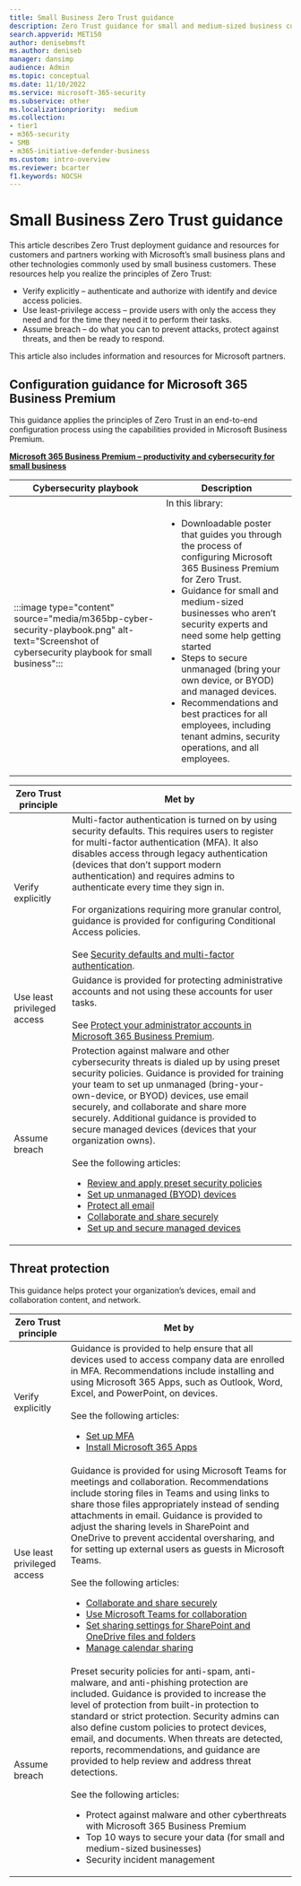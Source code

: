 ```yaml
---
title: Small Business Zero Trust guidance
description: Zero Trust guidance for small and medium-sized business customers and Microsoft partners
search.appverid: MET150 
author: denisebmsft
ms.author: deniseb
manager: dansimp 
audience: Admin
ms.topic: conceptual
ms.date: 11/10/2022
ms.service: microsoft-365-security
ms.subservice: other
ms.localizationpriority:  medium
ms.collection: 
- tier1
- m365-security
- SMB
- m365-initiative-defender-business
ms.custom: intro-overview
ms.reviewer: bcarter
f1.keywords: NOCSH 
---
```


# Small Business Zero Trust guidance

This article describes Zero Trust deployment guidance and resources for customers and partners working with Microsoft’s small business plans and other technologies commonly used by small business customers.  These resources help you realize the principles of Zero Trust:

- Verify explicitly – authenticate and authorize with identify and device access policies.
- Use least-privilege access – provide users with only the access they need and for the time they need it to perform their tasks.
- Assume breach – do what you can to prevent attacks, protect against threats, and then be ready to respond.

This article also includes information and resources for Microsoft partners.

## Configuration guidance for Microsoft 365 Business Premium

This guidance applies the principles of Zero Trust in an end-to-end configuration process using the capabilities provided in Microsoft Business Premium.

**[Microsoft 365 Business Premium – productivity and cybersecurity for small business](/microsoft-365/business-premium/)**


|Cybersecurity playbook  | Description  |
|---------|---------|
| :::image type="content" source="media/m365bp-cyber-security-playbook.png" alt-text="Screenshot of cybersecurity playbook for small business"::: | In this library: <ul><li>Downloadable poster that guides you through the process of configuring Microsoft 365 Business Premium for Zero Trust.</li><li>Guidance for small and medium-sized businesses who aren’t security experts and need some help getting started</li><li>Steps to secure unmanaged (bring your own device, or BYOD) and managed devices.</li><li>Recommendations and best practices for all employees, including tenant admins, security operations, and all employees.</li></ul> |


| Zero Trust principle | Met by |
|---------|---------|
| Verify explicitly  | Multi-factor authentication is turned on by using security defaults. This requires users to register for multi-factor authentication (MFA). It also disables access through legacy authentication (devices that don’t support modern authentication) and requires admins to authenticate every time they sign in. <br/><br/>For organizations requiring more granular control, guidance is provided for configuring Conditional Access policies. <br/><br/>See [Security defaults and multi-factor authentication](/microsoft-365/business-premium/m365bp-conditional-access).  |
| Use least privileged access | Guidance is provided for protecting administrative accounts and not using these accounts for user tasks. <br/><br/>See [Protect your administrator accounts in Microsoft 365 Business Premium](/microsoft-365/business-premium/m365bp-protect-admin-accounts). |
| Assume breach | Protection against malware and other cybersecurity threats is dialed up by using preset security policies. Guidance is provided for training your team to set up unmanaged (bring-your-own-device, or BYOD) devices, use email securely, and collaborate and share more securely. Additional guidance is provided to secure managed devices (devices that your organization owns).<br/><br/>See the following articles:<ul><li>[Review and apply preset security policies](/microsoft-365/business-premium/m365bp-increase-protection)</li><li>[Set up unmanaged (BYOD) devices](/microsoft-365/business-premium/m365bp-devices-overview)</li><li>[Protect all email](/microsoft-365/business-premium/m365bp-protect-email-overview)</li><li>[Collaborate and share securely](/microsoft-365/business-premium/m365bp-collaborate-share-securely)</li><li>[Set up and secure managed devices](/microsoft-365/business-premium/m365bp-protect-devices)</li></ul> |

## Threat protection

This guidance helps protect your organization’s devices, email and collaboration content, and network. 

| Zero Trust principle | Met by |
|---------|---------|
| Verify explicitly | Guidance is provided to help ensure that all devices used to access company data are enrolled in MFA. Recommendations include installing and using Microsoft 365 Apps, such as Outlook, Word, Excel, and PowerPoint, on devices. <br/><br/>See the following articles:<ul><li>[Set up MFA](/microsoft-365/business-premium/m365bp-multifactor-authentication)</li><li>[Install Microsoft 365 Apps](/microsoft-365/business-premium/m365bp-install-office-apps&tabs=iPhone)</li></ul> |
|  Use least privileged access | Guidance is provided for using Microsoft Teams for meetings and collaboration. Recommendations include storing files in Teams and using links to share those files appropriately instead of sending attachments in email. Guidance is provided to adjust the sharing levels in SharePoint and OneDrive to prevent accidental oversharing, and for setting up external users as guests in Microsoft Teams.<br/><br/>See the following articles:<ul><li>[Collaborate and share securely](/microsoft-365/business-premium/m365bp-collaborate-share-securely)</li><li>[Use Microsoft Teams for collaboration](/microsoft-365/business-premium/create-teams-for-collaboration)</li><li>[Set sharing settings for SharePoint and OneDrive files and folders](/microsoft-365/business-premium/m365bp-increase-protection)</li><li>[Manage calendar sharing](/microsoft-365/business-premium/m365bp-increase-protection)</li></ul> |
| Assume breach | Preset security policies for anti-spam, anti-malware, and anti-phishing protection are included. Guidance is provided to increase the level of protection from built-in protection to standard or strict protection. Security admins can also define custom policies to protect devices, email, and documents. When threats are detected, reports, recommendations, and guidance are provided to help review and address threat detections. <br/><br/>See the following articles: <ul><li>Protect against malware and other cyberthreats with Microsoft 365 Business Premium </li><li>Top 10 ways to secure your data (for small and medium-sized businesses)</li><li>Security incident management </li></ul> |

